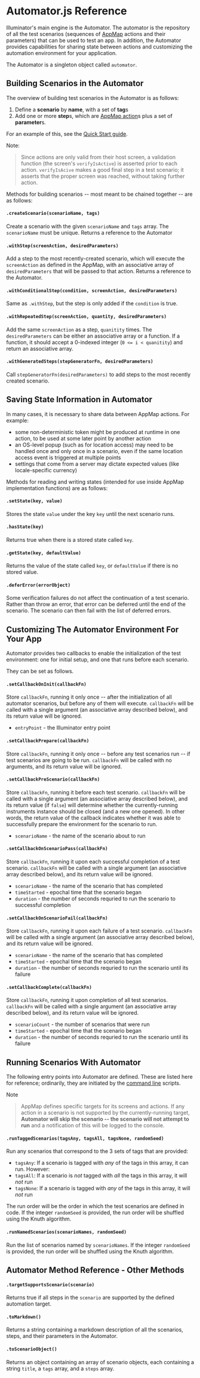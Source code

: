 Automator.js Reference
======================

Illuminator's main engine is the Automator.  The automator is the repository of all the test scenarios (sequences of [AppMap](AppMap.md) actions and their parameters) that can be used to test an app.  In addition, the Automator provides capabilities for sharing state between actions and customizing the automation environment for your application.

The Automator is a singleton object called `automator`.

Building Scenarios in the Automator
-----------------------------------

The overview of building test scenarios in the Automator is as follows:

1. Define a **scenario** by **name**, with a set of **tag**s
2. Add one or more **step**s, which are [AppMap action](AppMap.md)s plus a set of **parameter**s.

For an example of this, see the [Quick Start guide](README.md).

Note:
> Since actions are only valid from their host screen, a validation function (the screen's `verifyIsActive`) is asserted prior to each action.  `verifyIsAcive` makes a good final step in a test scenario; it asserts that the proper screen was reached, without taking further action.

Methods for building scenarios -- most meant to be chained together -- are as follows:

#### `.createScenario(scenarioName, tags)`
Create a scenario with the given `scenarioName` and `tags` array.  The `scenarioName` must be unique.  Returns a reference to the Automator

#### `.withStep(screenAction, desiredParameters)`
Add a step to the most recently-created scenario, which will execute the `screenAction` as defined in the AppMap, with an associative array of `desiredParameters` that will be passed to that action.  Returns a reference to the Automator.

#### `.withConditionalStep(condition, screenAction, desiredParameters)`
Same as `.withStep`, but the step is only added if the `condition` is true.

#### `.withRepeatedStep(screenAction, quantity, desiredParameters)`
Add the same `screenAction` as a step, `quanitity` times.  The `desiredParameters` can be either an associative array or a function.  If a function, it should accept a 0-indexed integer (`0 <= i < quanitity`) and return an associative array.

#### `.withGeneratedSteps(stepGeneratorFn, desiredParameters)`
Call `stepGeneratorFn(desiredParameters)` to add steps to the most recently created scenario.

Saving State Information in Automator
------------------------------------

In many cases, it is necessary to share data between AppMap actions.  For example:

* some non-deterministic token might be produced at runtime in one action, to be used at some later point by another action
* an OS-level popup (such as for location access) may need to be handled once and only once in a scenario, even if the same location access event is triggered at multiple points
* settings that come from a server may dictate expected values (like locale-specific currency)

Methods for reading and writing states (intended for use inside AppMap implementation functions) are as follows:


#### `.setState(key, value)`
Stores the state `value` under the key `key` until the next scenario runs.

#### `.hasState(key)`
Returns true when there is a stored state called `key`.

#### `.getState(key, defaultValue)`
Returns the value of the state called `key`, or `defaultValue` if there is no stored value.

#### `.deferError(errorObject)`
Some verification failures do not affect the continuation of a test scenario.  Rather than throw an error, that error can be deferred until the end of the scenario.  The scenario can then fail with the list of deferred errors.



Customizing The Automator Environment For Your App
--------------------------------------------------

Automator provides two callbacks to enable the initialization of the test environment: one for initial setup, and one that runs before each scenario.

They can be set as follows.


#### `.setCallbackOnInit(callbackFn)`
Store `callbackFn`, running it only once -- after the initialization of all automator scenarios, but before any of them will execute.  `callbackFn` will be called with a single argument (an associative array described below), and its return value will be ignored.

* `entryPoint` - the Illuminator entry point


#### `.setCallbackPrepare(callbackFn)`
Store `callbackFn`, running it only once -- before any test scenarios run -- if test scenarios are going to be run.  `callbackFn` will be called with no arguments, and its return value will be ignored.

#### `.setCallbackPreScenario(callbackFn)`
Store `callbackFn`, running it before each test scenario.  `callbackFn` will be called with a single argument (an associative array described below), and its return value (if `false`) will determine whether the currently-running instruments instance should be closed (and a new one opened).  In other words, the return value of the callback indicates whether it was able to successfully prepare the environment for the scenario to run.

* `scenarioName` - the name of the scenario about to run


#### `.setCallbackOnScenarioPass(callbackFn)`
Store `callbackFn`, running it upon each successful completion of a test scenario.  `callbackFn` will be called with a single argument (an associative array described below), and its return value will be ignored.

* `scenarioName` - the name of the scenario that has completed
* `timeStarted` - epochal time that the scenario began
* `duration` - the number of seconds requried to run the scenario to successful completion


#### `.setCallbackOnScenarioFail(callbackFn)`
Store `callbackFn`, running it upon each failure of a test scenario.  `callbackFn` will be called with a single argument (an associative array described below), and its return value will be ignored.

* `scenarioName` - the name of the scenario that has completed
* `timeStarted` - epochal time that the scenario began
* `duration` - the number of seconds requried to run the scenario until its failure


#### `.setCallbackComplete(callbackFn)`
Store `callbackFn`, running it upon completion of all test scenarios.  `callbackFn` will be called with a single argument (an associative array described below), and its return value will be ignored.

* `scenarioCount` - the number of scenarios that were run
* `timeStarted` - epochal time that the scenario began
* `duration` - the number of seconds requried to run the scenario until its failure



Running Scenarios With Automator
--------------------------------

The following entry points into Automator are defined.  These are listed here for reference; ordinarily, they are initiated by the [command line](Commandline.md) scripts.

Note
> AppMap defines specific targets for its screens and actions.  If any action in a scenario is not supported by the currently-running target, **Automator will skip the scenario -- the scenario will not attempt to run** and a notification of this will be logged to the console.


#### `.runTaggedScenarios(tagsAny, tagsAll, tagsNone, randomSeed)`
Run any scenarios that correspond to the 3 sets of tags that are provided:

* `tagsAny`: If a scenario is tagged with *any* of the tags in this array, it can run.  However:
* `tagsAll`: If a scenario is *not* tagged with *all* the tags in this array, it will *not* run
* `tagsNone`: If a scenario is tagged with *any* of the tags in this array, it will *not* run

The run order will be the order in which the test scenarios are defined in code.  If the integer `randomSeed` is provided, the run order will be shuffled using the Knuth algorithm.


#### `.runNamedScenarios(scenarioNames, randomSeed)`
Run the list of scenarios named by `scenarioNames`.  If the integer `randomSeed` is provided, the run order will be shuffled using the Knuth algorithm.





Automator Method Reference - Other Methods
-------------------------------------------

#### `.targetSupportsScenario(scenario)`
Returns true if all steps in the `scenario` are supported by the defined automation target.


#### `.toMarkdown()`
Returns a string containing a markdown description of all the scenarios, steps, and their parameters in the Automator.

#### `.toScenarioObject()`
Returns an object containing an array of scenario objects, each containing a string `title`, a `tags` array, and a `steps` array.
